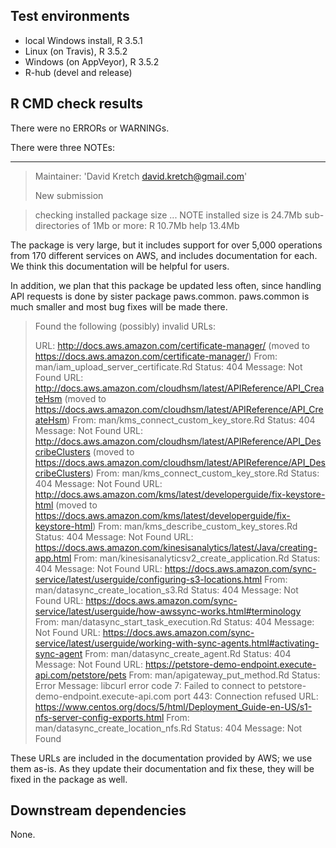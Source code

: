 ## Test environments
* local Windows install, R 3.5.1
* Linux (on Travis), R 3.5.2
* Windows (on AppVeyor), R 3.5.2
* R-hub (devel and release)

## R CMD check results

There were no ERRORs or WARNINGs.

There were three NOTEs:

---

> Maintainer: 'David Kretch <david.kretch@gmail.com>'
> 
> New submission


> checking installed package size ... NOTE
>  installed size is 24.7Mb
>  sub-directories of 1Mb or more:
>    R     10.7Mb
>    help  13.4Mb
    
The package is very large, but it includes support for over 5,000 operations
from 170 different services on AWS, and includes documentation for each. We
think this documentation will be helpful for users.

In addition, we plan that this package be updated less often, since handling
API requests is done by sister package paws.common. paws.common is much smaller
and most bug fixes will be made there.


> Found the following (possibly) invalid URLs:
>
>  URL: http://docs.aws.amazon.com/certificate-manager/ (moved to https://docs.aws.amazon.com/certificate-manager/)
>    From: man/iam_upload_server_certificate.Rd
>    Status: 404
>    Message: Not Found
>   URL: http://docs.aws.amazon.com/cloudhsm/latest/APIReference/API_CreateHsm (moved to https://docs.aws.amazon.com/cloudhsm/latest/APIReference/API_CreateHsm)
>     From: man/kms_connect_custom_key_store.Rd
>     Status: 404
>     Message: Not Found
>   URL: http://docs.aws.amazon.com/cloudhsm/latest/APIReference/API_DescribeClusters (moved to https://docs.aws.amazon.com/cloudhsm/latest/APIReference/API_DescribeClusters)
>     From: man/kms_connect_custom_key_store.Rd
>     Status: 404
>     Message: Not Found
>   URL: http://docs.aws.amazon.com/kms/latest/developerguide/fix-keystore-html (moved to https://docs.aws.amazon.com/kms/latest/developerguide/fix-keystore-html)
>     From: man/kms_describe_custom_key_stores.Rd
>     Status: 404
>     Message: Not Found
>   URL: https://docs.aws.amazon.com/kinesisanalytics/latest/Java/creating-app.html
>     From: man/kinesisanalyticsv2_create_application.Rd
>     Status: 404
>     Message: Not Found
>   URL: https://docs.aws.amazon.com/sync-service/latest/userguide/configuring-s3-locations.html
>     From: man/datasync_create_location_s3.Rd
>     Status: 404
>     Message: Not Found
>   URL: https://docs.aws.amazon.com/sync-service/latest/userguide/how-awssync-works.html#terminology
>     From: man/datasync_start_task_execution.Rd
>     Status: 404
>     Message: Not Found
>   URL: https://docs.aws.amazon.com/sync-service/latest/userguide/working-with-sync-agents.html#activating-sync-agent
>     From: man/datasync_create_agent.Rd
>     Status: 404
>     Message: Not Found
>   URL: https://petstore-demo-endpoint.execute-api.com/petstore/pets
>     From: man/apigateway_put_method.Rd
>     Status: Error
>     Message: libcurl error code 7:
>       	Failed to connect to petstore-demo-endpoint.execute-api.com port 443: Connection refused
>   URL: https://www.centos.org/docs/5/html/Deployment_Guide-en-US/s1-nfs-server-config-exports.html
>     From: man/datasync_create_location_nfs.Rd
>     Status: 404
>     Message: Not Found
    
These URLs are included in the documentation provided by AWS; we use them as-is.
As they update their documentation and fix these, they will be fixed in the
package as well.


## Downstream dependencies

None.
